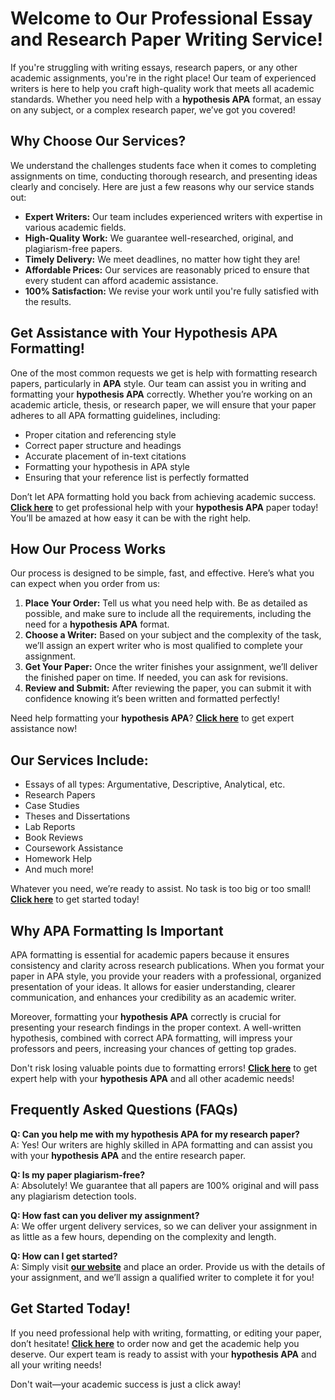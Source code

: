 # Welcome to Our Professional Essay and Research Paper Writing Service!

If you're struggling with writing essays, research papers, or any other academic assignments, you're in the right place! Our team of experienced writers is here to help you craft high-quality work that meets all academic standards. Whether you need help with a **hypothesis APA** format, an essay on any subject, or a complex research paper, we’ve got you covered!

## Why Choose Our Services?

We understand the challenges students face when it comes to completing assignments on time, conducting thorough research, and presenting ideas clearly and concisely. Here are just a few reasons why our service stands out:

- **Expert Writers:** Our team includes experienced writers with expertise in various academic fields.
- **High-Quality Work:** We guarantee well-researched, original, and plagiarism-free papers.
- **Timely Delivery:** We meet deadlines, no matter how tight they are!
- **Affordable Prices:** Our services are reasonably priced to ensure that every student can afford academic assistance.
- **100% Satisfaction:** We revise your work until you're fully satisfied with the results.

## Get Assistance with Your **Hypothesis APA** Formatting!

One of the most common requests we get is help with formatting research papers, particularly in **APA** style. Our team can assist you in writing and formatting your **hypothesis APA** correctly. Whether you’re working on an academic article, thesis, or research paper, we will ensure that your paper adheres to all APA formatting guidelines, including:

- Proper citation and referencing style
- Correct paper structure and headings
- Accurate placement of in-text citations
- Formatting your hypothesis in APA style
- Ensuring that your reference list is perfectly formatted

Don’t let APA formatting hold you back from achieving academic success. **[Click here](https://tinyurl.com/topessay?keyword=hypothesis+apa)** to get professional help with your **hypothesis APA** paper today! You’ll be amazed at how easy it can be with the right help.

## How Our Process Works

Our process is designed to be simple, fast, and effective. Here’s what you can expect when you order from us:

1. **Place Your Order:** Tell us what you need help with. Be as detailed as possible, and make sure to include all the requirements, including the need for a **hypothesis APA** format.
2. **Choose a Writer:** Based on your subject and the complexity of the task, we’ll assign an expert writer who is most qualified to complete your assignment.
3. **Get Your Paper:** Once the writer finishes your assignment, we’ll deliver the finished paper on time. If needed, you can ask for revisions.
4. **Review and Submit:** After reviewing the paper, you can submit it with confidence knowing it’s been written and formatted perfectly!

Need help formatting your **hypothesis APA**? **[Click here](https://tinyurl.com/topessay?keyword=hypothesis+apa)** to get expert assistance now!

## Our Services Include:

- Essays of all types: Argumentative, Descriptive, Analytical, etc.
- Research Papers
- Case Studies
- Theses and Dissertations
- Lab Reports
- Book Reviews
- Coursework Assistance
- Homework Help
- And much more!

Whatever you need, we’re ready to assist. No task is too big or too small! **[Click here](https://tinyurl.com/topessay?keyword=hypothesis+apa)** to get started today!

## Why APA Formatting Is Important

APA formatting is essential for academic papers because it ensures consistency and clarity across research publications. When you format your paper in APA style, you provide your readers with a professional, organized presentation of your ideas. It allows for easier understanding, clearer communication, and enhances your credibility as an academic writer.

Moreover, formatting your **hypothesis APA** correctly is crucial for presenting your research findings in the proper context. A well-written hypothesis, combined with correct APA formatting, will impress your professors and peers, increasing your chances of getting top grades.

Don't risk losing valuable points due to formatting errors! **[Click here](https://tinyurl.com/topessay?keyword=hypothesis+apa)** to get expert help with your **hypothesis APA** and all other academic needs!

## Frequently Asked Questions (FAQs)

**Q: Can you help me with my hypothesis APA for my research paper?**  
A: Yes! Our writers are highly skilled in APA formatting and can assist you with your **hypothesis APA** and the entire research paper.

**Q: Is my paper plagiarism-free?**  
A: Absolutely! We guarantee that all papers are 100% original and will pass any plagiarism detection tools.

**Q: How fast can you deliver my assignment?**  
A: We offer urgent delivery services, so we can deliver your assignment in as little as a few hours, depending on the complexity and length.

**Q: How can I get started?**  
A: Simply visit **[our website](https://tinyurl.com/topessay?keyword=hypothesis+apa)** and place an order. Provide us with the details of your assignment, and we’ll assign a qualified writer to complete it for you!

## Get Started Today!

If you need professional help with writing, formatting, or editing your paper, don’t hesitate! **[Click here](https://tinyurl.com/topessay?keyword=hypothesis+apa)** to order now and get the academic help you deserve. Our expert team is ready to assist with your **hypothesis APA** and all your writing needs!

Don't wait—your academic success is just a click away!
